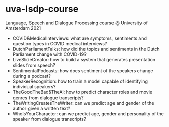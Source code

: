 # uva-lsdp-course
Language, Speech and Dialogue Processing course @ University of Amsterdam 2021

* COVID&MedicalInterviews: what are symptoms, sentiments and question types in COVID medical interviews?
* DutchParliamentTalks: how did the topics and sentiments in the Dutch Parliament change with COVID-19?
* LiveSlideCreator: how to build a system that generates presentation slides from speech?
* SentimentalPodcasts: how does sentiment of the speakers change during a podcast?
* SpeakerRecognition: how to train a model capable of identifying individual speakers?
* TheGoodTheBad&TheAI: how to predict character roles and movie genres from dialogue transcripts?
* TheWritingCreatesTheWriter: can we predict age and gender of the author given a written text?
* WhoIsYourCharacter: can we predict age, gender and personality of the speaker from dialogue transcripts?
